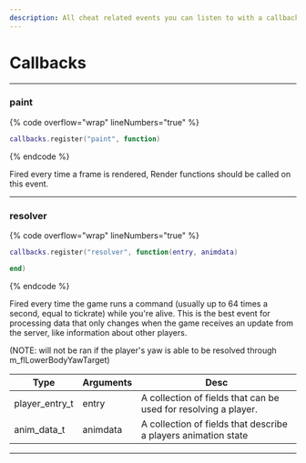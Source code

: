 ```yaml
---
description: All cheat related events you can listen to with a callback
---
```


# Callbacks

***

### paint

{% code overflow="wrap" lineNumbers="true" %}
```lua
callbacks.register("paint", function)
```
{% endcode %}

Fired every time a frame is rendered, Render functions should be called on this event.

***

### resolver

{% code overflow="wrap" lineNumbers="true" %}
```lua
callbacks.register("resolver", function(entry, animdata)

end)
```
{% endcode %}

Fired every time the game runs a command (usually up to 64 times a second, equal to tickrate) while you're alive. This is the best event for processing data that only changes when the game receives an update from the server, like information about other players.&#x20;

(NOTE: will not be ran if the player's yaw is able to be resolved through m\_flLowerBodyYawTarget)

<table><thead><tr><th>Type</th><th data-hidden>Arguments</th><th data-hidden>Desc</th></tr></thead><tbody><tr><td>player_entry_t</td><td>entry</td><td>A collection of fields that can be used for resolving a player.</td></tr><tr><td>anim_data_t</td><td>animdata</td><td>A collection of fields that describe a players animation state</td></tr></tbody></table>

***
